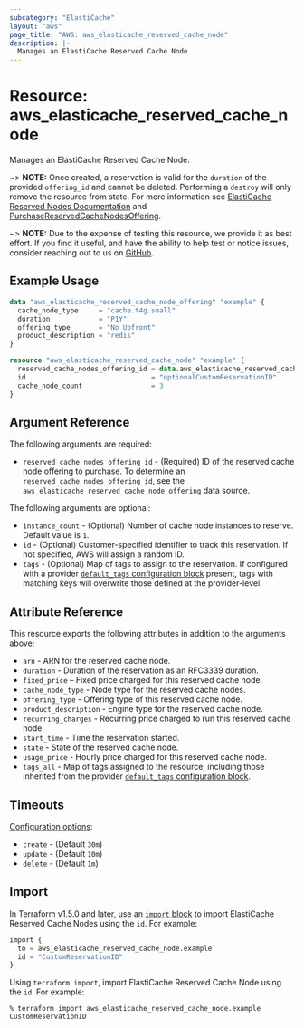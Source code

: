 ```yaml
---
subcategory: "ElastiCache"
layout: "aws"
page_title: "AWS: aws_elasticache_reserved_cache_node"
description: |-
  Manages an ElastiCache Reserved Cache Node
---
```


# Resource: aws_elasticache_reserved_cache_node

Manages an ElastiCache Reserved Cache Node.

~> **NOTE:** Once created, a reservation is valid for the `duration` of the provided `offering_id` and cannot be deleted. Performing a `destroy` will only remove the resource from state. For more information see [ElastiCache Reserved Nodes Documentation](https://aws.amazon.com/elasticache/reserved-cache-nodes/) and [PurchaseReservedCacheNodesOffering](https://docs.aws.amazon.com/AmazonElastiCache/latest/APIReference/API_PurchaseReservedCacheNodesOffering.html).

~> **NOTE:** Due to the expense of testing this resource, we provide it as best effort. If you find it useful, and have the ability to help test or notice issues, consider reaching out to us on [GitHub](https://github.com/hashicorp/terraform-provider-aws).

## Example Usage

```terraform
data "aws_elasticache_reserved_cache_node_offering" "example" {
  cache_node_type     = "cache.t4g.small"
  duration            = "P1Y"
  offering_type       = "No Upfront"
  product_description = "redis"
}

resource "aws_elasticache_reserved_cache_node" "example" {
  reserved_cache_nodes_offering_id = data.aws_elasticache_reserved_cache_node_offering.example.offering_id
  id                               = "optionalCustomReservationID"
  cache_node_count                 = 3
}
```

## Argument Reference

The following arguments are required:

* `reserved_cache_nodes_offering_id` - (Required) ID of the reserved cache node offering to purchase.
  To determine an `reserved_cache_nodes_offering_id`, see the `aws_elasticache_reserved_cache_node_offering` data source.

The following arguments are optional:

* `instance_count` - (Optional) Number of cache node instances to reserve.
  Default value is `1`.
* `id` - (Optional) Customer-specified identifier to track this reservation.
  If not specified, AWS will assign a random ID.
* `tags` - (Optional) Map of tags to assign to the reservation. If configured with a provider [`default_tags` configuration block](/docs/providers/aws/index.html#default_tags-configuration-block) present, tags with matching keys will overwrite those defined at the provider-level.

## Attribute Reference

This resource exports the following attributes in addition to the arguments above:

* `arn` - ARN for the reserved cache node.
* `duration` - Duration of the reservation as an RFC3339 duration.
* `fixed_price` – Fixed price charged for this reserved cache node.
* `cache_node_type` - Node type for the reserved cache nodes.
* `offering_type` - Offering type of this reserved cache node.
* `product_description` - Engine type for the reserved cache node.
* `recurring_charges` - Recurring price charged to run this reserved cache node.
* `start_time` - Time the reservation started.
* `state` - State of the reserved cache node.
* `usage_price` - Hourly price charged for this reserved cache node.
* `tags_all` - Map of tags assigned to the resource, including those inherited from the provider [`default_tags` configuration block](https://registry.terraform.io/providers/hashicorp/aws/latest/docs#default_tags-configuration-block).

## Timeouts

[Configuration options](https://developer.hashicorp.com/terraform/language/resources/syntax#operation-timeouts):

- `create` - (Default `30m`)
- `update` - (Default `10m`)
- `delete` - (Default `1m`)

## Import

In Terraform v1.5.0 and later, use an [`import` block](https://developer.hashicorp.com/terraform/language/import) to import ElastiCache Reserved Cache Nodes using the `id`. For example:

```terraform
import {
  to = aws_elasticache_reserved_cache_node.example
  id = "CustomReservationID"
}
```

Using `terraform import`, import ElastiCache Reserved Cache Node using the `id`. For example:

```console
% terraform import aws_elasticache_reserved_cache_node.example CustomReservationID
```
